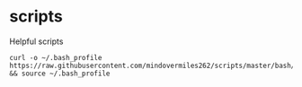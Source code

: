 # scripts
Helpful scripts

```
curl -o ~/.bash_profile https://raw.githubusercontent.com/mindovermiles262/scripts/master/bash/bash_profile && source ~/.bash_profile
```
